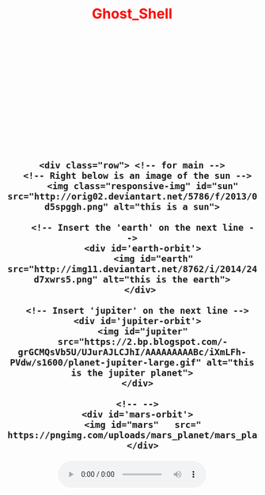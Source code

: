 <html>
    <center>
    <br>
    <br>
    <br>
    <br>
    <br>
    <link rel="icon" type="image/x-icon" href="favicon.ico">
    <link rel="stylesheet" href="world.css">
        <h1 style="color:red">Ghost_Shell</h1>
    <br>
    <br>
    <br>
    <br>
    <br>
    <h2>
<body>
    <br>
    <br>
    <br>
    <br>
    <br>
     <script type="text/javascript" src="world.js"></script>
    <script src="./world.js"></script>

<link href="https://fonts.googleapis.com/css?family=Lobster" rel="stylesheet" type="text/css">

    <div class="row"> <!-- for main -->
      <!-- Right below is an image of the sun -->
        <img class="responsive-img" id="sun" src="http://orig02.deviantart.net/5786/f/2013/025/7/1/free_sun_stock_image_by_lyra_elante-d5spggh.png" alt="this is a sun">
        
        <!-- Insert the 'earth' on the next line -->
        <div id='earth-orbit'>
            <img id="earth" src="http://img11.deviantart.net/8762/i/2014/247/3/2/earth___europe_by_mystica_264-d7xwrs5.png" alt="this is the earth">
        </div> 
      
      <!-- Insert 'jupiter' on the next line -->
      <div id='jupiter-orbit'>
        <img id="jupiter"
        src="https://2.bp.blogspot.com/-grGCMQsVb5U/UJurAJLCJhI/AAAAAAAAABc/iXmLFh-PVdw/s1600/planet-jupiter-large.gif" alt="this is the jupiter planet">
      </div>
      
      <!-- -->
      <div id='mars-orbit'>
        <img id="mars"   src=" https://pngimg.com/uploads/mars_planet/mars_planet_PNG31.png">
        </div>
 <audio controls loop autoplay height="" width="">
<audio autoplay="true" src="Anonymous Hackers Song-We Are Anonymous.mp3"></audio>
     <script>alert("😎It is our great pleasure to have you on board!.A hearty welcome to you😎")</script>
    <br>
    <br>
    <br>
    <br>
    <br> 
    <h2 style="color:red">
    We are Anonymous.<br>
    We are Legion.<br>
    We do not Forgive.<br>
    We do not Forget.<br>EXPECT US!!<br>
    <img src="https://i.ibb.co/SmLz9Fr/GHOOST.png">
    <h2 style="color:#00ff00">Copyrights &copy; 2022 All Rights Reserved To Ghost_Shell</h2>
